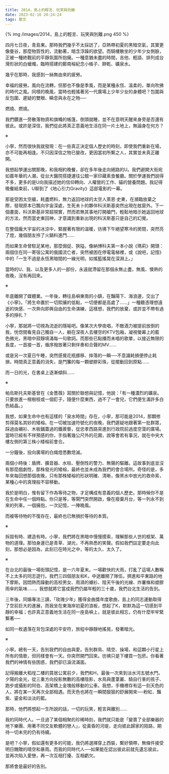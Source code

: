 ```yaml
---
title: 2014，島上的輕言、玩笑與別離
date: 2023-02-16 20:24:24
tags: 散文
---
```


{% img /images/2014，島上的輕言、玩笑與別離.png 450 %}

四月七日夜，青島東。那時我們幾乎不太採訪了，亞熱帶初夏的黑暗空氣，其實更像曼谷，那麼物質性的，流動著，暗含浮躁的欲望。而騎樓散坐的少年少女側臉，正被一種終戰前的平靜氛圍所抱擁。一種意猶未盡的時間，吉他、輕語、排列成台灣形狀的白蠟燭，臨時搭建的鄭南榕紀念小帳子、餅乾、礦泉水。

幾乎在那時，我感到一絲無由來的疲勞。

<!-- more -->

幸福的疲勞。風向在流轉，但那也不像是季風，而是某種永恆、溫柔的，單向吹拂的時代之風。同樣的晚風，當時也輕搖著另一代廣場上少年少女的身體吧？包圍與反包圍、遲疑的雙眼、瞬息與永在之物──

燃燒、燃燒。

我們鑽進一旁散落物資和旗幟的帳篷，倒頭就睡，並不在意明天醒來身旁是否還有彼此。或許是深信，我們從此將真正意義地生活在同一片土地上，無論身在何方？

※

小寧，然而很快我就發現：在一些真正決定個人歷史的時刻，即使我們重新在場，亦不可能再相逢。不只因深信之物已變改，更因當初所繫之人，其實並未真正離開。

我想起學運出關那晚，和我相約晚餐，卻在多年後走向絕路的U。我們避開大街宛如嘉年華的人潮，從台大醫院搭捷運往公館一家印藏素食餐廳。關於學運我們說得不多，更多的是U向我描述她的信仰轉向、人權營的工作、貓的營養問題。我記得晚餐結束前，U聊到了《地心引力Gravity》這部電影的一幕。

那是受困太空艙，耗盡燃料，無力返回地球的太空人萊恩·史東，在瀕臨放棄之際，發現原本已飄向宇宙深處，生死未卜的夥伴科沃斯基突然出現在舷窗外。下一個畫面，科沃斯基非常超現實，然而若無其事地打開艙門，輕鬆地暗示她返回地球的方法，然而當史東回神，才意識到重新出現的科沃斯基只是自己的幻覺。

在整個龐大宇宙的冰涼中，緊握著有限的溫暖，彷彿下午絕望寒冷的房間，突然亮了燈，幾個朋友拎了火鍋料進門……

而如果生命曾駐足某地，那麼侷促、狹隘，像納博科夫第一本小說《瑪莉》開頭：兩個住在同一寄宿公寓的俄國流亡者，突然被困在停電電梯裡，或《說吧，記憶》中的「一生不過是永恆黑暗間的一線光明，如搖籃搖晃在深淵上。」

當時的U、我、以及更多人的一部份，永遠就滯留在那個永無止盡，無風、懊熱的夜晚，沒有再回來。

※

年底離開了媒體業。一年後，轉往島嶼東南的小鎮，在豔陽下、海浪邊，交出了《小寧》。「將生命置於一切熙攘的低點，一切便都是高處了……」一種聽憑理想遠逝的快感、一次奔向即興自由的生命演練，這樣想，我們的放棄，或許並不帶有過多的掙扎？

小寧，那就將一切視為流逝的隱喻吧。像某次大學夜唱，不敵酒力被提前放倒的我，恍惚間看見自己獨自一人，躺在深夜人去樓空的KTV包廂，凝視螢幕上的藍色微光，黑暗中寂靜填滿每一句歌詞。而那些已點播而未唱的歌單，以接近無限的長度，一首接一首，循序撥放著只剩伴奏和合聲的MV……

或是另一次夏日午睡，突然感覺花瓶挪移、摔落的一瞬──不意識耗損便停止耗損，時間真正意義的消失，是門簾的每一顆塑膠彩珠，從擺動回到原點……

而一日的光，在書桌上逐漸傾斜……

※

帕烏斯托夫斯基曾在《金薔薇》寫關於聯想與記憶，他說：「有一種濃烈的礦泉。只要放進一根樹枝或一個釘子，隨便什麼東西，過不了一會兒，它們便生滿許多白色結晶。」

我想，如果生命中也有這樣的「泉水時間」存在，小寧，那可能是2014，那顆修剪得莫名其妙的矮榕。在一切被加速符號化的夜晚，我們遲疑地跟著第一批群眾，踩過由襯衫、木板鋪蓋過的鐵蒺藜，從忠孝西路突進到行政院前過度空蕩的廣場。當時已經有不祥預感的你，手指著幾公尺外的花圃，說等會若有事況，就在中央大樓左側的第三株小矮榕前會合。

一分鐘後，投向廣場的白熾燈悉數熄滅。

兩個小時後：盾牌、擴音器、水柱、壓倒性的警力、無聲的驅離。這故事到底並沒有那麼戲劇性，那株發光的矮榕，最終也並未成為我們的會合場所。奇怪的是，多年來每回想那個夜晚，只有那株矮榕的形狀明確、清晰，像黑水中放光的救命索，某種心中的真理般不容移動。

我於是明白，惟有留下作為等待之物，才足構成有意義的個人歷史。那時候你不是在生命中任一個時點。你只是等，等閘門突然開啟，像在廢棄月台，等一列永不到來的列車。一個擁抱，一次記憶，一陣晚風。

而被等待物的不復存在，最終也已無損於等待的本質。

※

拆毀有時、建造有時。小寧，我們將在黑暗中慢慢摸索，理解那些人世的框架、萬物的道理。那怕身邊已是青草、湖光，不再熟悉的笑聲。假如我們註定要走向此刻，那想必是因為，此刻已在時光之中，等的太久、太久了。

※

在台北的最後一場街頭記憶，是一六年夏末。一場歡快的大雨，打亂了這場人數稱不上太多的同志遊行。我們三四個朋友和K，中途離開了隊伍，擠進和平東路的地下摩斯。因悶熱而躁動的高校男女、雨濕的襯衫、陰天午後的光線、炸薯條和塑膠雨傘的氣味……，我想就將它當成我們仍屬年輕的三十歲，我們台北生活的告別。

三年後，同婚專法三讀，「玫瑰少年」獲得金曲獎年度歌曲，島上的同志運動取得了空前巨大的進展，而我坐在東海岸初夏的浪板，想起了K，默默為這一切感到平靜的幸福；也許真正意義地生活在同一座島嶼上，就是彼此相忘，仍有什麼牢牢緊繫著──

如同一枚遺落在背包深處的平安符，旅程中靜靜地搖晃，發著暗光。

※

小寧。總有一天，告別我們的自由與愛。告別群鳥、晴空、操場，和這顆小行星上所有的情歌，但同樣會有一天。你突然開門回來。彷彿只是下樓買一包菸。你看著我們的神情有些困惑，我們卻已淚流滿面。

記得搬離大稻埕二樓的賃居公寓前夕，我們和H，最後一次來到淡水河五號水門。夕陽的金光，從三重方向投影無數的高樓陰影，水鳥與蘆葦叢、騎自行車的孩子、跑步或攝影的阿伯、高架橋上金塊般移動的公車。我想，手機裡存有這一刻天色的人，將在某一天再次全部相遇。而天色也將在一瞬間狠狠的舒展開來──粉紅、豔紫、鎏金和淡淡的藍。

那時，他們將想起一生所說的話，一切的玩笑，輕言與離別……

我的同時代人。一旦過了某個相聚的珍稀時刻，我們就只能是「變賣了全部樂器的地下樂團、用著不同交友軟體的戀人」，從黃昏的河堤，走向彼此歸家的陌路，期待一切未完的仍有待續。

是吧？小寧，假如還有更多的可能，我仍將選擇穿上西裝，繫好領帶，無條件接受明日餽贈的晴空和暴雨。而我的同時代人──如果能在認出彼此前就先遺忘彼此，並再次陷入愛戀，再一次互相打擾、互相虧欠。

那將會是最好的告別。
